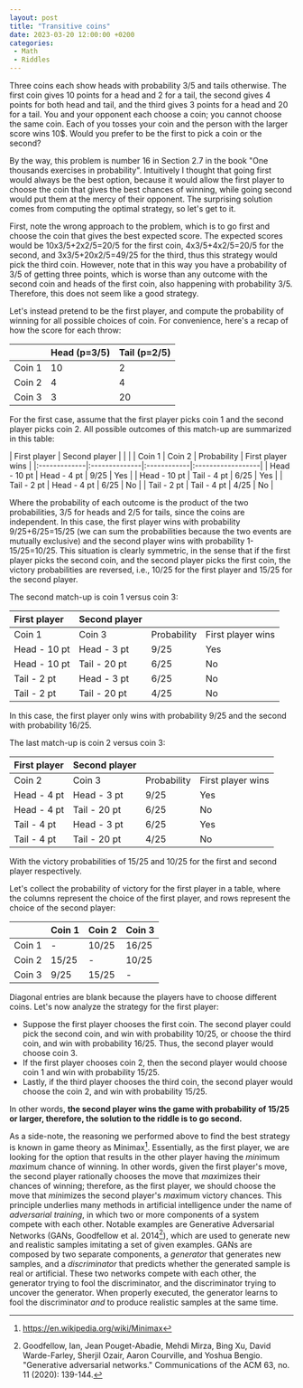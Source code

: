 ```yaml
---
layout: post
title: "Transitive coins"
date: 2023-03-20 12:00:00 +0200
categories:
 - Math
 - Riddles
---
```


Three coins each show heads with probability 3/5 and tails otherwise.
The first coin gives 10 points for a head and 2 for a tail, the second gives 4 points for both head and tail, and the third gives 3 points for a head and 20 for a tail.
You and your opponent each choose a coin; you cannot choose the same coin.
Each of you tosses your coin and the person with the larger score wins 10$.
Would you prefer to be the first to pick a coin or the second?

<!-- more -->

By the way, this problem is number 16 in Section 2.7 in the book "One thousands exercises in probability".
Intuitively I thought that going first would always be the best option, because it would allow the first player to choose the coin that gives the best chances of winning, while going second would put them at the mercy of their opponent.
The surprising solution comes from computing the optimal strategy, so let's get to it.

First, note the wrong approach to the problem, which is to go first and choose the coin that gives the best expected score.
The expected scores would be 10x3/5+2x2/5=20/5 for the first coin, 4x3/5+4x2/5=20/5 for the second, and 3x3/5+20x2/5=49/25 for the third, thus this strategy would pick the third coin.
However, note that in this way you have a probability of 3/5 of getting three points, which is worse than any outcome with the second coin and heads of the first coin, also happening with probability 3/5.
Therefore, this does not seem like a good strategy.

Let's instead pretend to be the first player, and compute the probability of winning for all possible choices of coin.
For convenience, here's a recap of how the score for each throw:

|        | Head (p=3/5) | Tail (p=2/5) |
|:-------|:-------------|:-------------|
| Coin 1 | 10           | 2            |
| Coin 2 | 4            | 4            |
| Coin 3 | 3            | 20           |

For the first case, assume that the first player picks coin 1 and the second player picks coin 2.
All possible outcomes of this match-up are summarized in this table:

| First player | Second player |             |                   |
| Coin 1       | Coin 2        | Probability | First player wins |
|:-------------|:--------------|:------------|:------------------|
| Head - 10 pt | Head - 4 pt   | 9/25        | Yes               |
| Head - 10 pt | Tail - 4 pt   | 6/25        | Yes               |
| Tail - 2 pt  | Head - 4 pt   | 6/25        | No                |
| Tail - 2 pt  | Tail - 4 pt   | 4/25        | No                |

Where the probability of each outcome is the product of the two probabilities, 3/5 for heads and 2/5 for tails, since the coins are independent.
In this case, the first player wins with probability 9/25+6/25=15/25 (we can sum the probabilities because the two events are mutually exclusive) and the second player wins with probability 1-15/25=10/25.
This situation is clearly symmetric, in the sense that if the first player picks the second coin, and the second player picks the first coin, the victory probabilities are reversed, i.e., 10/25 for the first player and 15/25 for the second player.

The second match-up is coin 1 versus coin 3:

| First player | Second player |             |                   |
|:-------------|:--------------|:------------|:------------------|
| Coin 1       | Coin 3        | Probability | First player wins |
| Head - 10 pt | Head - 3 pt   | 9/25        | Yes               |
| Head - 10 pt | Tail - 20 pt  | 6/25        | No                |
| Tail - 2 pt  | Head - 3 pt   | 6/25        | No                |
| Tail - 2 pt  | Tail - 20 pt  | 4/25        | No                |

In this case, the first player only wins with probability 9/25 and the second with probability 16/25.

The last match-up is coin 2 versus coin 3:

| First player | Second player |             |                   |
|:-------------|:--------------|:------------|:------------------|
| Coin 2       | Coin 3        | Probability | First player wins |
| Head - 4 pt  | Head - 3 pt   | 9/25        | Yes               |
| Head - 4 pt  | Tail - 20 pt  | 6/25        | No                |
| Tail - 4 pt  | Head - 3 pt   | 6/25        | Yes               |
| Tail - 4 pt  | Tail - 20 pt  | 4/25        | No                |

With the victory probabilities of 15/25 and 10/25 for the first and second player respectively.

Let's collect the probability of victory for the first player in a table, where the columns represent the choice of the first player, and rows represent the choice of the second player:

|        | Coin 1 | Coin 2 | Coin 3 |
|:-------|:-------|:-------|:-------|
| Coin 1 | -      | 10/25  | 16/25  |
| Coin 2 | 15/25  | -      | 10/25  |
| Coin 3 | 9/25   | 15/25  | -      |

Diagonal entries are blank because the players have to choose different coins.
Let's now analyze the strategy for the first player:

 - Suppose the first player chooses the first coin. The second player could pick the second coin, and win with probability 10/25, or choose the third coin, and win with probability 16/25. Thus, the second player would choose coin 3.
 - If the first player chooses coin 2, then the second player would choose coin 1 and win with probability 15/25.
 - Lastly, if the third player chooses the third coin, the second player would choose the coin 2, and win with probability 15/25.

In other words, **the second player wins the game with probability of 15/25 or larger, therefore, the solution to the riddle is to go second.**

As a side-note, the reasoning we performed above to find the best strategy is known in game theory as Minimax[^mmx].
Essentially, as the first player, we are looking for the option that results in the other player having the *min*imum *max*imum chance of winning.
In other words, given the first player's move, the second player rationally chooses the move that *max*imizes their chances of winning; therefore, as the first player, we should choose the move that *min*imizes the second player's *max*imum victory chances.
This principle underlies many methods in artificial intelligence under the name of *adversarial training*, in which two or more components of a system compete with each other.
Notable examples are Generative Adversarial Networks (GANs, Goodfellow et al. 2014[^gan]), which are used to generate new and realistic samples imitating a set of given examples.
GANs are composed by two separate components, a *generator* that generates new samples, and a *discriminator* that predicts whether the generated sample is real or artificial.
These two networks compete with each other, the generator trying to fool the discriminator, and the discriminator trying to uncover the generator.
When properly executed, the generator learns to fool the discriminator *and* to produce realistic samples at the same time.


 [^mmx]: https://en.wikipedia.org/wiki/Minimax
 [^gan]: Goodfellow, Ian, Jean Pouget-Abadie, Mehdi Mirza, Bing Xu, David Warde-Farley, Sherjil Ozair, Aaron Courville, and Yoshua Bengio. "Generative adversarial networks." Communications of the ACM 63, no. 11 (2020): 139-144.
